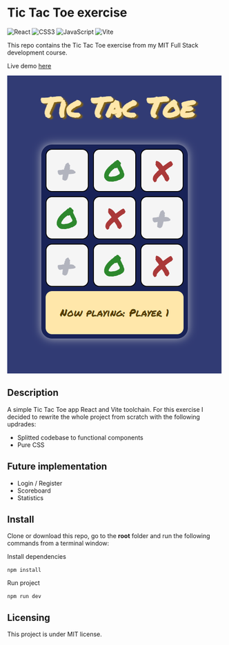 # Tic Tac Toe exercise

![React](https://img.shields.io/badge/react-%2320232a.svg?style=for-the-badge&logo=react&logoColor=%2361DAFB) ![CSS3](https://img.shields.io/badge/css3-%231572B6.svg?style=for-the-badge&logo=css3&logoColor=white) ![JavaScript](https://img.shields.io/badge/javascript-%23323330.svg?style=for-the-badge&logo=javascript&logoColor=%23F7DF1E) ![Vite](https://img.shields.io/badge/vite-%23646CFF.svg?style=for-the-badge&logo=vite&logoColor=white)

This repo contains the Tic Tac Toe exercise from my MIT Full Stack development course.

Live demo [here](https://mike-veilleux.github.io/Tic-Tac-Toe_Exercise/)

<img src="https://github.com/Mike-Veilleux/Tic-Tac-Toe_Exercise/blob/main/src/assets/Tic-Tac-Toe_Screenshot.png">

<!-- <img src="https://robohash.org/Mike"> -->

## Description

A simple Tic Tac Toe app React and Vite toolchain. For this exercise I decided to rewrite the whole project from scratch with the following updrades:

- Splitted codebase to functional components
- Pure CSS

## Future implementation

- Login / Register
- Scoreboard
- Statistics

## Install

Clone or download this repo, go to the **root** folder and run the following commands from a terminal window:

Install dependencies

```
npm install
```

Run project

```
npm run dev
```

## Licensing

This project is under MIT license.
